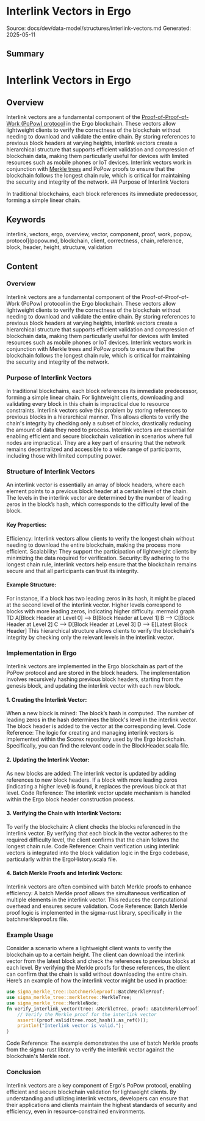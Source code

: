 # Interlink Vectors in Ergo
Source: docs/dev/data-model/structures/interlink-vectors.md
Generated: 2025-05-11

## Summary
# Interlink Vectors in Ergo

## Overview

Interlink vectors are a fundamental component of the [Proof-of-Proof-of-Work (PoPow) protocol](popow.md) in the Ergo blockchain. These vectors allow lightweight clients to verify the correctness of the blockchain without needing to download and validate the entire chain. By storing references to previous block headers at varying heights, interlink vectors create a hierarchical structure that supports efficient validation and compression of blockchain data, making them particularly useful for devices with limited resources such as mobile phones or IoT devices. Interlink vectors work in conjunction with [Merkle trees](merkle-tree.md) and PoPow proofs to ensure that the blockchain follows the longest chain rule, which is critical for maintaining the security and integrity of the network. ## Purpose of Interlink Vectors

In traditional blockchains, each block references its immediate predecessor, forming a simple linear chain.

## Keywords
interlink, vectors, ergo, overview, vector, component, proof, work, popow, protocol](popow.md, blockchain, client, correctness, chain, reference, block, header, height, structure, validation

## Content
### Overview
Interlink vectors are a fundamental component of the Proof-of-Proof-of-Work (PoPow) protocol in the Ergo blockchain. These vectors allow lightweight clients to verify the correctness of the blockchain without needing to download and validate the entire chain. By storing references to previous block headers at varying heights, interlink vectors create a hierarchical structure that supports efficient validation and compression of blockchain data, making them particularly useful for devices with limited resources such as mobile phones or IoT devices.
Interlink vectors work in conjunction with Merkle trees and PoPow proofs to ensure that the blockchain follows the longest chain rule, which is critical for maintaining the security and integrity of the network.

### Purpose of Interlink Vectors
In traditional blockchains, each block references its immediate predecessor, forming a simple linear chain. For lightweight clients, downloading and validating every block in this chain is impractical due to resource constraints. Interlink vectors solve this problem by storing references to previous blocks in a hierarchical manner. This allows clients to verify the chain's integrity by checking only a subset of blocks, drastically reducing the amount of data they need to process.
Interlink vectors are essential for enabling efficient and secure blockchain validation in scenarios where full nodes are impractical. They are a key part of ensuring that the network remains decentralized and accessible to a wide range of participants, including those with limited computing power.

### Structure of Interlink Vectors
An interlink vector is essentially an array of block headers, where each element points to a previous block header at a certain level of the chain. The levels in the interlink vector are determined by the number of leading zeros in the block’s hash, which corresponds to the difficulty level of the block.

#### Key Properties:
Efficiency: Interlink vectors allow clients to verify the longest chain without needing to download the entire blockchain, making the process more efficient.
Scalability: They support the participation of lightweight clients by minimizing the data required for verification.
Security: By adhering to the longest chain rule, interlink vectors help ensure that the blockchain remains secure and that all participants can trust its integrity.

#### Example Structure:
For instance, if a block has two leading zeros in its hash, it might be placed at the second level of the interlink vector. Higher levels correspond to blocks with more leading zeros, indicating higher difficulty.
mermaid
graph TD
    A[Block Header at Level 0] --> B[Block Header at Level 1]
    B --> C[Block Header at Level 2]
    C --> D[Block Header at Level 3]
    D --> E[Latest Block Header]
This hierarchical structure allows clients to verify the blockchain's integrity by checking only the relevant levels in the interlink vector.

### Implementation in Ergo
Interlink vectors are implemented in the Ergo blockchain as part of the PoPow protocol and are stored in the block headers. The implementation involves recursively hashing previous block headers, starting from the genesis block, and updating the interlink vector with each new block.

#### 1. Creating the Interlink Vector:
When a new block is mined:
The block’s hash is computed.
The number of leading zeros in the hash determines the block's level in the interlink vector.
The block header is added to the vector at the corresponding level.
Code Reference: The logic for creating and managing interlink vectors is implemented within the Scorex repository used by the Ergo blockchain. Specifically, you can find the relevant code in the BlockHeader.scala file.

#### 2. Updating the Interlink Vector:
As new blocks are added:
The interlink vector is updated by adding references to new block headers.
If a block with more leading zeros (indicating a higher level) is found, it replaces the previous block at that level.
Code Reference: The interlink vector update mechanism is handled within the Ergo block header construction process.

#### 3. Verifying the Chain with Interlink Vectors:
To verify the blockchain:
A client checks the blocks referenced in the interlink vector.
By verifying that each block in the vector adheres to the required difficulty level, the client confirms that the chain follows the longest chain rule.
Code Reference: Chain verification using interlink vectors is integrated into the block validation logic in the Ergo codebase, particularly within the ErgoHistory.scala file.

#### 4. Batch Merkle Proofs and Interlink Vectors:
Interlink vectors are often combined with batch Merkle proofs to enhance efficiency:
A batch Merkle proof allows the simultaneous verification of multiple elements in the interlink vector.
This reduces the computational overhead and ensures secure validation.
Code Reference: Batch Merkle proof logic is implemented in the sigma-rust library, specifically in the batchmerkleproof.rs file.

### Example Usage
Consider a scenario where a lightweight client wants to verify the blockchain up to a certain height. The client can download the interlink vector from the latest block and check the references to previous blocks at each level. By verifying the Merkle proofs for these references, the client can confirm that the chain is valid without downloading the entire chain.
Here’s an example of how the interlink vector might be used in practice:
```rust
use sigma_merkle_tree::batchmerkleproof::BatchMerkleProof;
use sigma_merkle_tree::merkletree::MerkleTree;
use sigma_merkle_tree::MerkleNode;
fn verify_interlink_vector(tree: &MerkleTree, proof: &BatchMerkleProof) {
    // Verify the Merkle proof for the interlink vector
    assert!(proof.valid(tree.root_hash().as_ref()));
    println!("Interlink vector is valid.");
}
```
Code Reference: The example demonstrates the use of batch Merkle proofs from the sigma-rust library to verify the interlink vector against the blockchain's Merkle root.

### Conclusion
Interlink vectors are a key component of Ergo's PoPow protocol, enabling efficient and secure blockchain validation for lightweight clients. By understanding and utilizing interlink vectors, developers can ensure that their applications and clients maintain the highest standards of security and efficiency, even in resource-constrained environments.
